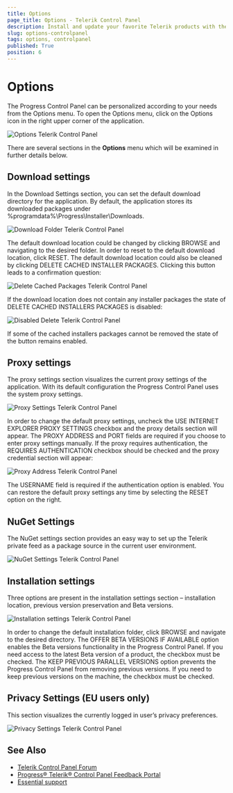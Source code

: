 ```yaml
---
title: Options
page_title: Options - Telerik Control Panel
description: Install and update your favorite Telerik products with the Telerik Control Panel.
slug: options-controlpanel
tags: options, controlpanel
published: True
position: 6 
---
```


# Options

The Progress Control Panel can be personalized according to your needs from the Options menu. To
open the Options menu, click on the Options icon in the right upper corner of the application.

![Options Telerik Control Panel](images/options-telerik-control-panel.png)

There are several sections in the **Options** menu which will be examined in further details below.

## Download settings

In the Download Settings section, you can set the default download directory for the application. By
default, the application stores its downloaded packages under
%programdata%\Progress\Installer\Downloads.

![Download Folder Telerik Control Panel](images/download-folder-telerik-control-panel.png)

The default download location could be changed by clicking BROWSE and navigating to the desired
folder. In order to reset to the default download location, click RESET. The default download location could also be cleaned by clicking DELETE CACHED INSTALLER PACKAGES. Clicking this button leads to a confirmation question:

![Delete Cached Packages Telerik Control Panel](images/delete-cached-packages-telerik-control-panel.gif)

If the download location does not contain any installer packages the state of DELETE CACHED
INSTALLERS PACKAGES is disabled:

![Disabled Delete Telerik Control Panel](images/disabled-delete-telerik-control-panel.png)

If some of the cached installers packages cannot be removed the
state of the button remains enabled.

## Proxy settings

The proxy settings section visualizes the current proxy settings of the application. With its default
configuration the Progress Control Panel uses the system proxy settings.

![Proxy Settings Telerik Control Panel](images/proxy-settings-telerik-control-panel.png)

In order to change the default proxy settings, uncheck the USE INTERNET EXPLORER PROXY SETTINGS
checkbox and the proxy details section will appear. The PROXY ADDRESS and PORT fields are required if you choose to enter proxy settings manually. If the
proxy requires authentication, the REQUIRES AUTHENTICATION checkbox should be checked and the
proxy credential section will appear:

![Proxy Address Telerik Control Panel](images/proxy-address-telerik-control-panel.png)

The USERNAME field is required if the authentication option is enabled.
You can restore the default proxy settings any time by selecting the RESET option on the right.

## NuGet Settings

The NuGet settings section provides an easy way to set up the Telerik private feed as a package source
in the current user environment.

![NuGet Settings Telerik Control Panel](images/nuget-settings-telerik-control-panel.png)

## Installation settings

Three options are present in the installation settings section – installation location, previous version
preservation and Beta versions.

![Installation settings Telerik Control Panel](images/installation-settings-telerik-control-panel.png)

In order to change the default installation folder, click BROWSE and navigate to the desired directory.
The OFFER BETA VERSIONS IF AVAILABLE option enables the Beta versions functionality in the Progress
Control Panel. If you need access to the latest Beta version of a product, the checkbox must be checked.
The KEEP PREVIOUS PARALLEL VERSIONS option prevents the Progress Control Panel from removing
previous versions. If you need to keep previous versions on the machine, the checkbox must be checked.

## Privacy Settings (EU users only)

This section visualizes the currently logged in user’s privacy preferences.

![Privacy Settings Telerik Control Panel](images/privacy-settings-telerik-control-panel.png)

## See Also

* [Telerik Control Panel Forum](https://www.telerik.com/forums/telerik-control-panel)
* [Progress® Telerik® Control Panel Feedback Portal](https://feedback.telerik.com/controlpanel) 
* [Essential support](http://www.telerik.com/support) 
